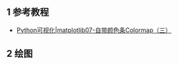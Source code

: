 ## 1 参考教程

- [Python可视化|matplotlib07-自带颜色条Colormap（三）](https://zhuanlan.zhihu.com/p/158871093)

## 2 绘图

